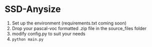 # SSD-Anysize

1. Set up the environment (requirements.txt coming soon)
2. Drop your pascal-voc formatted <dataset>.zip file in the source_files folder  
3. modify config.py to suit your needs
4. `python main.py`
